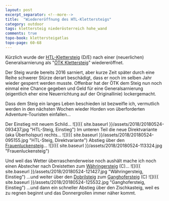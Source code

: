 ```yaml
---
layout: post
excerpt_separator: <!--more-->
title:  "Wiedereröffnung des HTL-Klettersteigs"
category: outdoor
tags: klettersteig niederösterreich hohe_wand
comments: true
topo-book: klettersteigatlas
topo-page: 60-68
---
```

Kürzlich wurde der [HTL-Klettersteig](http://www.bergsteigen.com/klettersteig/niederoesterreich/gutensteiner-alpen/htl-steig-klettersteig) (D/E) nach einer (neuerlichen) Generalsarnierung als "[ÖTK Klettersteig](http://www.bergsteigen.com/klettersteig/niederoesterreich/gutensteiner-alpen/oetk-klettersteig)" wiedereröffnet.

<!--more-->

Der Steig wurde bereits 2016 sarniert, aber kurze Zeit später durch eine Reihe schwerer Stürze derart beschädigt, dass er noch im selben Jahr wieder gesperrt werden musste. Offenbar hat der ÖTK dem Steig nun noch einmal eine Chance gegeben und Geld für eine Generalsarnierung (eigentlich eher eine Neuerrichtung auf der Originallinie) lockergemacht.

Dass dem Steig ein langes Leben beschieden ist bezweifle ich, vermutlich werden in den nächsten Wochen wieder Horden von überforderten Adventure-Touristen einfallen...


Der Einstieg mit neuem Schild...
![]({{ site.baseurl }}/assets/2018/20180524-093437.jpg "HTL-Steig, Einstieg")
Im unteren Teil die neue Direktvariante (aka Überholspur) rechts...
![]({{ site.baseurl }}/assets/2018/20180524-095155.jpg "HTL-Steig, Direktvariante")
Abstieg über den [Frauenluckensteig](http://www.bergsteigen.com/klettersteig/niederoesterreich/gutensteiner-alpen/frauenluckensteig)...
![]({{ site.baseurl }}/assets/2018/20180524-113324.jpg "Frauenluckensteig")

Und weil das Wetter überraschenderweise noch aushält mache ich noch einen Abstecher nach Dreistetten zum [Währingersteig](http://www.bergsteigen.com/klettersteig/niederoesterreich/gutensteiner-alpen/waehringersteig) (C)...
![]({{ site.baseurl }}/assets/2018/20180524-121427.jpg "Währingersteig, Einstieg")
...und weiter über den [Dobrilsteig](http://www.bergsteigen.com/klettersteig/niederoesterreich/gutensteiner-alpen/drobilsteig) zum [Ganghofersteig](http://www.bergsteigen.com/klettersteig/niederoesterreich/gutensteiner-alpen/ganghofersteig) (C)
![]({{ site.baseurl }}/assets/2018/20180524-125532.jpg "Ganghofersteig, Einstieg")
...und dann ein schneller Abstieg über den Zischkasteig, weil es zu regnen beginnt und das Donnergrollen immer näher kommt.
